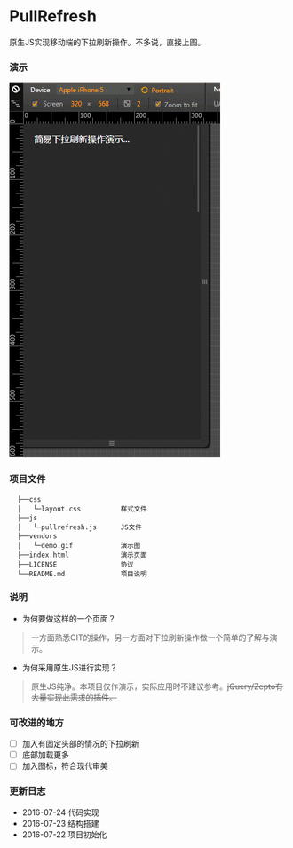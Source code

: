 # PullRefresh

原生JS实现移动端的下拉刷新操作。不多说，直接上图。

### 演示

![DEMO](https://raw.githubusercontent.com/xovel/PullRefresh/master/vendors/demo.gif)

### 项目文件

```text
  ├──css
  │   └─layout.css          样式文件
  ├──js
  │   └─pullrefresh.js      JS文件
  ├──vendors
  │   └─demo.gif            演示图
  ├──index.html             演示页面
  ├──LICENSE                协议
  └──README.md              项目说明
```

### 说明

- 为何要做这样的一个页面？
> 一方面熟悉GIT的操作，另一方面对下拉刷新操作做一个简单的了解与演示。

- 为何采用原生JS进行实现？
> 原生JS纯净。本项目仅作演示，实际应用时不建议参考。~~jQuery/Zepto有大量实现此需求的插件。~~

### 可改进的地方

- [ ] 加入有固定头部的情况的下拉刷新
- [ ] 底部加载更多
- [ ] 加入图标，符合现代审美

### 更新日志

- 2016-07-24 代码实现
- 2016-07-23 结构搭建
- 2016-07-22 项目初始化

